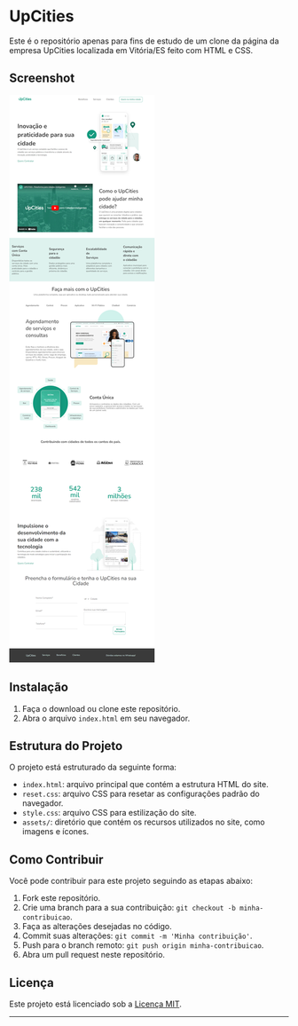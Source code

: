 # UpCities

Este é o repositório apenas para fins de estudo de um clone da página da empresa UpCities localizada em Vitória/ES feito com HTML e CSS.

## Screenshot

![Screenshot UpCities](screenshot.png#vitrinedev)

## Instalação

1. Faça o download ou clone este repositório.
2. Abra o arquivo `index.html` em seu navegador.

## Estrutura do Projeto

O projeto está estruturado da seguinte forma:

- `index.html`: arquivo principal que contém a estrutura HTML do site.
- `reset.css`: arquivo CSS para resetar as configurações padrão do navegador.
- `style.css`: arquivo CSS para estilização do site.
- `assets/`: diretório que contém os recursos utilizados no site, como imagens e ícones.

## Como Contribuir

Você pode contribuir para este projeto seguindo as etapas abaixo:

1. Fork este repositório.
2. Crie uma branch para a sua contribuição: `git checkout -b minha-contribuicao`.
3. Faça as alterações desejadas no código.
4. Commit suas alterações: `git commit -m 'Minha contribuição'`.
5. Push para o branch remoto: `git push origin minha-contribuicao`.
6. Abra um pull request neste repositório.

## Licença

Este projeto está licenciado sob a [Licença MIT](LICENSE).

---

